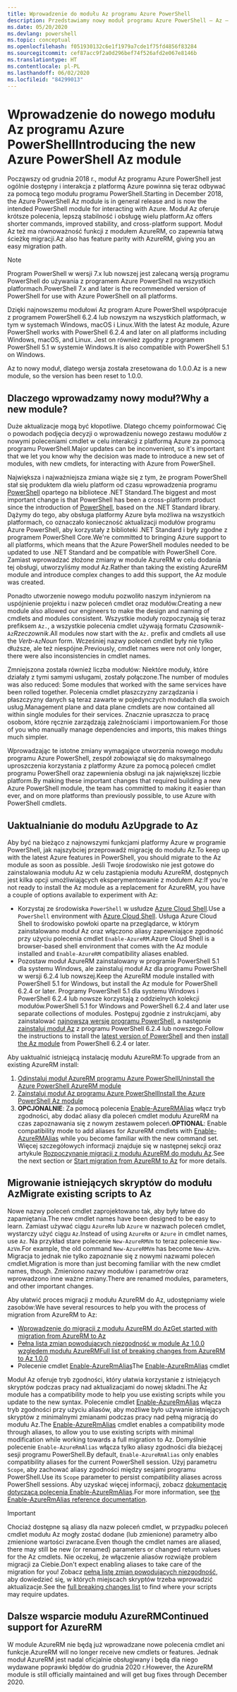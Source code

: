 ```yaml
---
title: Wprowadzenie do modułu Az programu Azure PowerShell
description: Przedstawiamy nowy moduł programu Azure PowerShell — Az — który zastąpi moduł AzureRM.
ms.date: 05/20/2020
ms.devlang: powershell
ms.topic: conceptual
ms.openlocfilehash: f051930132c6e1f1979a7cde1f75fd4856f83284
ms.sourcegitcommit: cef87acc9f2a0d296bef74f526afd2e067e8146b
ms.translationtype: HT
ms.contentlocale: pl-PL
ms.lasthandoff: 06/02/2020
ms.locfileid: "84299013"
---
```

# <a name="introducing-the-new-azure-powershell-az-module"></a><span data-ttu-id="e1a13-103">Wprowadzenie do nowego modułu Az programu Azure PowerShell</span><span class="sxs-lookup"><span data-stu-id="e1a13-103">Introducing the new Azure PowerShell Az module</span></span>

<span data-ttu-id="e1a13-104">Począwszy od grudnia 2018 r., moduł Az programu Azure PowerShell jest ogólnie dostępny i interakcja z platformą Azure powinna się teraz odbywać za pomocą tego modułu programu PowerShell.</span><span class="sxs-lookup"><span data-stu-id="e1a13-104">Starting in December 2018, the Azure PowerShell Az module is in general release and is now the intended PowerShell module for interacting with Azure.</span></span> <span data-ttu-id="e1a13-105">Moduł Az oferuje krótsze polecenia, lepszą stabilność i obsługę wielu platform.</span><span class="sxs-lookup"><span data-stu-id="e1a13-105">Az offers shorter commands, improved stability, and cross-platform support.</span></span> <span data-ttu-id="e1a13-106">Moduł Az też ma równoważność funkcji z modułem AzureRM, co zapewnia łatwą ścieżkę migracji.</span><span class="sxs-lookup"><span data-stu-id="e1a13-106">Az also has feature parity with AzureRM, giving you an easy migration path.</span></span>

> [!NOTE]
> <span data-ttu-id="e1a13-107">Program PowerShell w wersji 7.x lub nowszej jest zalecaną wersją programu PowerShell do używania z programem Azure PowerShell na wszystkich platformach.</span><span class="sxs-lookup"><span data-stu-id="e1a13-107">PowerShell 7.x and later is the recommended version of PowerShell for use with Azure PowerShell on all platforms.</span></span>

<span data-ttu-id="e1a13-108">Dzięki najnowszemu modułowi Az program Azure PowerShell współpracuje z programem PowerShell 6.2.4 lub nowszym na wszystkich platformach, w tym w systemach Windows, macOS i Linux.</span><span class="sxs-lookup"><span data-stu-id="e1a13-108">With the latest Az module, Azure PowerShell works with PowerShell 6.2.4 and later on all platforms including Windows, macOS, and Linux.</span></span> <span data-ttu-id="e1a13-109">Jest on również zgodny z programem PowerShell 5.1 w systemie Windows.</span><span class="sxs-lookup"><span data-stu-id="e1a13-109">It is also compatible with PowerShell 5.1 on Windows.</span></span>

<span data-ttu-id="e1a13-110">Az to nowy moduł, dlatego wersja została zresetowana do 1.0.0.</span><span class="sxs-lookup"><span data-stu-id="e1a13-110">Az is a new module, so the version has been reset to 1.0.0.</span></span>

## <a name="why-a-new-module"></a><span data-ttu-id="e1a13-111">Dlaczego wprowadzamy nowy moduł?</span><span class="sxs-lookup"><span data-stu-id="e1a13-111">Why a new module?</span></span>

<span data-ttu-id="e1a13-112">Duże aktualizacje mogą być kłopotliwe. Dlatego chcemy poinformować Cię o powodach podjęcia decyzji o wprowadzeniu nowego zestawu modułów z nowymi poleceniami cmdlet w celu interakcji z platformą Azure za pomocą programu PowerShell.</span><span class="sxs-lookup"><span data-stu-id="e1a13-112">Major updates can be inconvenient, so it's important that we let you know why the decision was made to introduce a new set of modules, with new cmdlets, for interacting with Azure from PowerShell.</span></span>

<span data-ttu-id="e1a13-113">Największa i najważniejsza zmiana wiąże się z tym, że program PowerShell stał się produktem dla wielu platform od czasu wprowadzenia programu [PowerShell](/powershell/scripting/overview) opartego na bibliotece .NET Standard.</span><span class="sxs-lookup"><span data-stu-id="e1a13-113">The biggest and most important change is that PowerShell has been a cross-platform product since the introduction of [PowerShell](/powershell/scripting/overview), based on the .NET Standard library.</span></span>
<span data-ttu-id="e1a13-114">Dążymy do tego, aby obsługa platformy Azure była możliwa na wszystkich platformach, co oznaczało konieczność aktualizacji modułów programu Azure PowerShell, aby korzystały z biblioteki .NET Standard i były zgodne z programem PowerShell Core.</span><span class="sxs-lookup"><span data-stu-id="e1a13-114">We're committed to bringing Azure support to all platforms, which means that the Azure PowerShell modules needed to be updated to use .NET Standard and be compatible with PowerShell Core.</span></span> <span data-ttu-id="e1a13-115">Zamiast wprowadzać złożone zmiany w module AzureRM w celu dodania tej obsługi, utworzyliśmy moduł Az.</span><span class="sxs-lookup"><span data-stu-id="e1a13-115">Rather than taking the existing AzureRM module and introduce complex changes to add this support, the Az module was created.</span></span>

<span data-ttu-id="e1a13-116">Ponadto utworzenie nowego modułu pozwoliło naszym inżynierom na uspójnienie projektu i nazw poleceń cmdlet oraz modułów.</span><span class="sxs-lookup"><span data-stu-id="e1a13-116">Creating a new module also allowed our engineers to make the design and naming of cmdlets and modules consistent.</span></span> <span data-ttu-id="e1a13-117">Wszystkie moduły rozpoczynają się teraz prefiksem `Az.`, a wszystkie polecenia cmdlet używają formatu _Czasownik_-`Az`_Rzeczownik_.</span><span class="sxs-lookup"><span data-stu-id="e1a13-117">All modules now start with the `Az.` prefix and cmdlets all use the _Verb_-`Az`_Noun_ form.</span></span> <span data-ttu-id="e1a13-118">Wcześniej nazwy poleceń cmdlet były nie tylko dłuższe, ale też niespójne.</span><span class="sxs-lookup"><span data-stu-id="e1a13-118">Previously, cmdlet names were not only longer, there were also inconsistencies in cmdlet names.</span></span>

<span data-ttu-id="e1a13-119">Zmniejszona została również liczba modułów: Niektóre moduły, które działały z tymi samymi usługami, zostały połączone.</span><span class="sxs-lookup"><span data-stu-id="e1a13-119">The number of modules was also reduced: Some modules that worked with the same services have been rolled together.</span></span> <span data-ttu-id="e1a13-120">Polecenia cmdlet płaszczyzny zarządzania i płaszczyzny danych są teraz zawarte w pojedynczych modułach dla swoich usług.</span><span class="sxs-lookup"><span data-stu-id="e1a13-120">Management plane and data plane cmdlets are now contained all within single modules for their services.</span></span> <span data-ttu-id="e1a13-121">Znacznie upraszcza to pracę osobom, które ręcznie zarządzają zależnościami i importowaniem.</span><span class="sxs-lookup"><span data-stu-id="e1a13-121">For those of you who manually manage dependencies and imports, this makes things much simpler.</span></span>

<span data-ttu-id="e1a13-122">Wprowadzając te istotne zmiany wymagające utworzenia nowego modułu programu Azure PowerShell, zespół zobowiązał się do maksymalnego uproszczenia korzystania z platformy Azure za pomocą poleceń cmdlet programu PowerShell oraz zapewnienia obsługi na jak największej liczbie platform.</span><span class="sxs-lookup"><span data-stu-id="e1a13-122">By making these important changes that required building a new Azure PowerShell module, the team has committed to making it easier than ever, and on more platforms than previously possible, to use Azure with PowerShell cmdlets.</span></span>

## <a name="upgrade-to-az"></a><span data-ttu-id="e1a13-123">Uaktualnianie do modułu Az</span><span class="sxs-lookup"><span data-stu-id="e1a13-123">Upgrade to Az</span></span>

<span data-ttu-id="e1a13-124">Aby być na bieżąco z najnowszymi funkcjami platformy Azure w programie PowerShell, jak najszybciej przeprowadź migrację do modułu Az.</span><span class="sxs-lookup"><span data-stu-id="e1a13-124">To keep up with the latest Azure features in PowerShell, you should migrate to the Az module as soon as possible.</span></span> <span data-ttu-id="e1a13-125">Jeśli Twoje środowisko nie jest gotowe do zainstalowania modułu Az w celu zastąpienia modułu AzureRM, dostępnych jest kilka opcji umożliwiających eksperymentowanie z modułem Az:</span><span class="sxs-lookup"><span data-stu-id="e1a13-125">If you're not ready to install the Az module as a replacement for AzureRM, you have a couple of options available to experiment with Az:</span></span>

- <span data-ttu-id="e1a13-126">Korzystaj ze środowiska `PowerShell` w usłudze [Azure Cloud Shell](https://docs.microsoft.com/azure/cloud-shell/overview).</span><span class="sxs-lookup"><span data-stu-id="e1a13-126">Use a `PowerShell` environment with [Azure Cloud Shell](https://docs.microsoft.com/azure/cloud-shell/overview).</span></span> <span data-ttu-id="e1a13-127">Usługa Azure Cloud Shell to środowisko powłoki oparte na przeglądarce, w którym zainstalowano moduł Az oraz włączono aliasy zapewniające zgodność przy użyciu polecenia cmdlet `Enable-AzureRM`.</span><span class="sxs-lookup"><span data-stu-id="e1a13-127">Azure Cloud Shell is a browser-based shell environment that comes with the Az module installed and `Enable-AzureRM` compatibility aliases enabled.</span></span>
- <span data-ttu-id="e1a13-128">Pozostaw moduł AzureRM zainstalowany w programie PowerShell 5.1 dla systemu Windows, ale zainstaluj moduł Az dla programu PowerShell w wersji 6.2.4 lub nowszej.</span><span class="sxs-lookup"><span data-stu-id="e1a13-128">Keep the AzureRM module installed with PowerShell 5.1 for Windows, but install the Az module for PowerShell 6.2.4 or later.</span></span> <span data-ttu-id="e1a13-129">Programy PowerShell 5.1 dla systemu Windows i PowerShell 6.2.4 lub nowsze korzystają z oddzielnych kolekcji modułów.</span><span class="sxs-lookup"><span data-stu-id="e1a13-129">PowerShell 5.1 for Windows and PowerShell 6.2.4 and later use separate collections of modules.</span></span> <span data-ttu-id="e1a13-130">Postępuj zgodnie z instrukcjami, aby zainstalować [najnowszą wersję programu PowerShell](/powershell/scripting/install/installing-powershell), a następnie [zainstaluj moduł Az](install-az-ps.md) z programu PowerShell 6.2.4 lub nowszego.</span><span class="sxs-lookup"><span data-stu-id="e1a13-130">Follow the instructions to install the [latest version of PowerShell](/powershell/scripting/install/installing-powershell) and then [install the Az module](install-az-ps.md) from PowerShell 6.2.4 or later.</span></span>

<span data-ttu-id="e1a13-131">Aby uaktualnić istniejącą instalację modułu AzureRM:</span><span class="sxs-lookup"><span data-stu-id="e1a13-131">To upgrade from an existing AzureRM install:</span></span>

1. [<span data-ttu-id="e1a13-132">Odinstaluj moduł AzureRM programu Azure PowerShell</span><span class="sxs-lookup"><span data-stu-id="e1a13-132">Uninstall the Azure PowerShell AzureRM module</span></span>](/powershell/azure/uninstall-az-ps#uninstall-the-azurerm-module)
2. [<span data-ttu-id="e1a13-133">Zainstaluj moduł Az programu Azure PowerShell</span><span class="sxs-lookup"><span data-stu-id="e1a13-133">Install the Azure PowerShell Az module</span></span>](install-az-ps.md)
3. <span data-ttu-id="e1a13-134">**OPCJONALNIE**: Za pomocą polecenia [Enable-AzureRMAlias](/powershell/module/az.accounts/enable-azurermalias) włącz tryb zgodności, aby dodać aliasy dla poleceń cmdlet modułu AzureRM na czas zapoznawania się z nowym zestawem poleceń.</span><span class="sxs-lookup"><span data-stu-id="e1a13-134">**OPTIONAL**: Enable compatibility mode to add aliases for AzureRM cmdlets with [Enable-AzureRMAlias](/powershell/module/az.accounts/enable-azurermalias) while you become familiar with the new command set.</span></span> <span data-ttu-id="e1a13-135">Więcej szczegółowych informacji znajduje się w następnej sekcji oraz artykule [Rozpoczynanie migracji z modułu AzureRM do modułu Az](migrate-from-azurerm-to-az.md).</span><span class="sxs-lookup"><span data-stu-id="e1a13-135">See the next section or [Start migration from AzureRM to Az](migrate-from-azurerm-to-az.md) for more details.</span></span>

## <a name="migrate-existing-scripts-to-az"></a><span data-ttu-id="e1a13-136">Migrowanie istniejących skryptów do modułu Az</span><span class="sxs-lookup"><span data-stu-id="e1a13-136">Migrate existing scripts to Az</span></span>

<span data-ttu-id="e1a13-137">Nowe nazwy poleceń cmdlet zaprojektowano tak, aby były łatwe do zapamiętania.</span><span class="sxs-lookup"><span data-stu-id="e1a13-137">The new cmdlet names have been designed to be easy to learn.</span></span> <span data-ttu-id="e1a13-138">Zamiast używać ciągu `AzureRm` lub `Azure` w nazwach poleceń cmdlet, wystarczy użyć ciągu `Az`.</span><span class="sxs-lookup"><span data-stu-id="e1a13-138">Instead of using `AzureRm` or `Azure` in cmdlet names, use `Az`.</span></span> <span data-ttu-id="e1a13-139">Na przykład stare polecenie `New-AzureRMVm` to teraz polecenie `New-AzVm`.</span><span class="sxs-lookup"><span data-stu-id="e1a13-139">For example, the old command `New-AzureRMVm` has become `New-AzVm`.</span></span>
<span data-ttu-id="e1a13-140">Migracja to jednak nie tylko zapoznanie się z nowymi nazwami poleceń cmdlet.</span><span class="sxs-lookup"><span data-stu-id="e1a13-140">Migration is more than just becoming familiar with the new cmdlet names, though.</span></span> <span data-ttu-id="e1a13-141">Zmieniono nazwy modułów i parametrów oraz wprowadzono inne ważne zmiany.</span><span class="sxs-lookup"><span data-stu-id="e1a13-141">There are renamed modules, parameters, and other important changes.</span></span>

<span data-ttu-id="e1a13-142">Aby ułatwić proces migracji z modułu AzureRM do Az, udostępniamy wiele zasobów:</span><span class="sxs-lookup"><span data-stu-id="e1a13-142">We have several resources to help you with the process of migration from AzureRM to Az:</span></span>

- [<span data-ttu-id="e1a13-143">Wprowadzenie do migracji z modułu AzureRM do Az</span><span class="sxs-lookup"><span data-stu-id="e1a13-143">Get started with migration from AzureRM to Az</span></span>](migrate-from-azurerm-to-az.md)
- [<span data-ttu-id="e1a13-144">Pełna lista zmian powodujących niezgodność w module Az 1.0.0 względem modułu AzureRM</span><span class="sxs-lookup"><span data-stu-id="e1a13-144">Full list of breaking changes from AzureRM to Az 1.0.0</span></span>](migrate-az-1.0.0.md)
- <span data-ttu-id="e1a13-145">Polecenie cmdlet [Enable-AzureRmAlias](/powershell/module/az.accounts/enable-azurermalias)</span><span class="sxs-lookup"><span data-stu-id="e1a13-145">The [Enable-AzureRmAlias](/powershell/module/az.accounts/enable-azurermalias) cmdlet</span></span>

<span data-ttu-id="e1a13-146">Moduł Az oferuje tryb zgodności, który ułatwia korzystanie z istniejących skryptów podczas pracy nad aktualizacjami do nowej składni.</span><span class="sxs-lookup"><span data-stu-id="e1a13-146">The Az module has a compatibility mode to help you use existing scripts while you update to the new syntax.</span></span> <span data-ttu-id="e1a13-147">Polecenie cmdlet [Enable-AzureRmAlias](/powershell/module/az.accounts/enable-azurermalias) włącza tryb zgodności przy użyciu aliasów, aby możliwe było używanie istniejących skryptów z minimalnymi zmianami podczas pracy nad pełną migracją do modułu Az.</span><span class="sxs-lookup"><span data-stu-id="e1a13-147">The [Enable-AzureRmAlias](/powershell/module/az.accounts/enable-azurermalias) cmdlet enables a compatibility mode through aliases, to allow you to use existing scripts with minimal modification while working towards a full migration to Az.</span></span> <span data-ttu-id="e1a13-148">Domyślnie polecenie `Enable-AzureRmAlias` włącza tylko aliasy zgodności dla bieżącej sesji programu PowerShell.</span><span class="sxs-lookup"><span data-stu-id="e1a13-148">By default, `Enable-AzureRmAlias` only enables compatibility aliases for the current PowerShell session.</span></span> <span data-ttu-id="e1a13-149">Użyj parametru `Scope`, aby zachować aliasy zgodności między sesjami programu PowerShell.</span><span class="sxs-lookup"><span data-stu-id="e1a13-149">Use its `Scope` parameter to persist compatibility aliases across PowerShell sessions.</span></span> <span data-ttu-id="e1a13-150">Aby uzyskać więcej informacji, zobacz [dokumentację dotyczącą polecenia Enable-AzureRmAlias](/powershell/module/az.accounts/enable-azurermalias).</span><span class="sxs-lookup"><span data-stu-id="e1a13-150">For more information, see [the Enable-AzureRmAlias reference documentation](/powershell/module/az.accounts/enable-azurermalias).</span></span>

> [!IMPORTANT]
> <span data-ttu-id="e1a13-151">Chociaż dostępne są aliasy dla nazw poleceń cmdlet, w przypadku poleceń cmdlet modułu Az mogły zostać dodane (lub zmienione) parametry albo zmienione wartości zwracane.</span><span class="sxs-lookup"><span data-stu-id="e1a13-151">Even though the cmdlet names are aliased, there may still be new (or renamed) parameters or changed return values for the Az cmdlets.</span></span> <span data-ttu-id="e1a13-152">Nie oczekuj, że włączenie aliasów rozwiąże problem migracji za Ciebie.</span><span class="sxs-lookup"><span data-stu-id="e1a13-152">Don't expect enabling aliases to take care of the migration for you!</span></span> <span data-ttu-id="e1a13-153">Zobacz [pełną listę zmian powodujących niezgodność](migrate-az-1.0.0.md), aby dowiedzieć się, w których miejscach skryptów trzeba wprowadzić aktualizacje.</span><span class="sxs-lookup"><span data-stu-id="e1a13-153">See the [full breaking changes list](migrate-az-1.0.0.md) to find where your scripts may require updates.</span></span>

## <a name="continued-support-for-azurerm"></a><span data-ttu-id="e1a13-154">Dalsze wsparcie modułu AzureRM</span><span class="sxs-lookup"><span data-stu-id="e1a13-154">Continued support for AzureRM</span></span>

<span data-ttu-id="e1a13-155">W module AzureRM nie będą już wprowadzane nowe polecenia cmdlet ani funkcje.</span><span class="sxs-lookup"><span data-stu-id="e1a13-155">AzureRM will no longer receive new cmdlets or features.</span></span> <span data-ttu-id="e1a13-156">Jednak moduł AzureRM jest nadal oficjalnie obsługiwany i będą dla niego wydawane poprawki błędów do grudnia 2020 r.</span><span class="sxs-lookup"><span data-stu-id="e1a13-156">However, the AzureRM module is still officially maintained and will get bug fixes through December 2020.</span></span>
